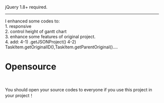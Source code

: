 <p>
jQuery 1.8+ required.
</p>
<hr />
<p>
  I enhanced some codes to:<br />
  1. responsive<br />
  2. control height of gantt chart<br />
  3. enhance some features of original project.<br />
  4. add:
     4-1) .getJSONProject()
     4-2) TaskItem.getOriginalID(),TaskItem.getParentOriginal()....
</p>
<p>
  <h1 color=red>Opensource</h1><br />
  <p color=red>
  You should open your source codes to everyone if you use this project in your project！
  </p>
</p>

